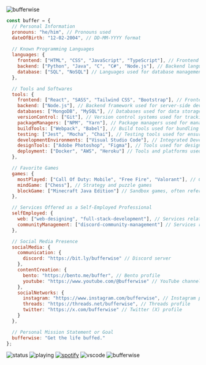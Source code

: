 ![bufferwise](https://github.com/user-attachments/assets/8cb4ccc5-a07e-4028-bd80-ed6916f966ff)
```javascript
const buffer = {
  // Personal Information
  pronouns: "he/him", // Pronouns used
  dateOfBirth: "12-02-2004", // DD-MM-YYYY format
  
  // Known Programming Languages
  languages: {
    frontend: ["HTML", "CSS", "JavaScript", "TypeScript"], // Frontend languages used for client-side development
    backend: ["Python", "Java", "C", "C#", "Node.js"], // Backend languages used for server-side development
    database: ["SQL", "NoSQL"] // Languages used for database management
  },

  // Tools and Softwares
  tools: {
    frontend: ["React", "SASS", "Tailwind CSS", "Bootstrap"], // Frontend frameworks and libraries
    backend: ["Node.js"], // Backend framework used for server-side development
    databases: ["MongoDB", "MySQL"], // Databases used for data storage and management
    versionControl: ["Git"], // Version control systems used for tracking code changes
    packageManagers: ["NPM", "Yarn"], // Package managers used for managing dependencies
    buildTools: ["Webpack", "Babel"], // Build tools used for bundling and compiling code
    testing: ["Jest", "Mocha", "Chai"], // Testing tools used for ensuring code quality
    developmentEnvironments: ["Visual Studio Code"], // Integrated Development Environment (IDE) used for coding
    designTools: ["Adobe Photoshop", "Figma"], // Tools used for designing and prototyping
    deployment: ["Docker", "AWS", "Heroku"] // Tools and platforms used for deployment and hosting
  },

  // Favorite Games
  games: {
    mostPlayed: ["Call Of Duty: Mobile", "Free Fire", "Valorant"], // Competitive games, with a focus on Call Of Duty: Mobile
    mindGame: ["Chess"], // Strategy and puzzle games
    blockGame: ["Minecraft Java Edition"] // Sandbox games, often referred to as "The Block Game"
  },

  // Services Offered as a Self-Employed Professional
  selfEmployed: {
    web: ["web-designing", "full-stack-development"], // Services related to web development
    communityManagement: ["discord-community-management"] // Services related to managing online communities
  },

  // Social Media Presence
  socialMedia: {
    communication: {
      discord: "https://bit.ly/bufferwise" // Discord server
    },
    contentCreation: {
      bento: "https://bento.me/buffer", // Bento profile
      youtube: "https://www.youtube.com/@bufferwise" // YouTube channel
    },
    socialNetworks: {
      instagram: "https://www.instagram.com/bufferwise", // Instagram profile
      threads: "https://threads.net/bufferwise", // Threads profile
      twitter: "https://x.com/bufferwise" // Twitter (X) profile
    }
  },

  // Personal Mission Statement or Goal
  bufferwise: "Get the life buffed."
};
```
![status](https://api.statusbadges.me/badge/status/790846560229392444?style=for-the-badge) ![playing](https://api.statusbadges.me/badge/playing/790846560229392444?style=for-the-badge) [![spotify](https://api.statusbadges.me/badge/spotify/790846560229392444?style=for-the-badge)](https://api.statusbadges.me/openspotify/790846560229392444) ![vscode](https://api.statusbadges.me/badge/vscode/790846560229392444?style=for-the-badge) <img src="https://komarev.com/ghpvc/?username=bufferwise&label=Profile%20views&color=00cc6d&style=for-the-badge" alt="bufferwise" />
